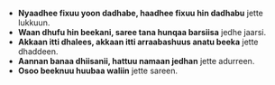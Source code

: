 


- **Nyaadhee fixuu yoon dadhabe, haadhee fixuu hin dadhabu** jette lukkuun. 
- **Waan dhufu hin beekani, saree tana hunqaa barsiisa** jedhe jaarsi. 
- **Akkaan itti dhalees, akkaan itti arraabashuus anatu beeka** jette dhaddeen.
- **Aannan banaa dhiisanii, hattuu namaan jedhan** jette adurreen.
- **Osoo beeknuu huubaa waliin** jette sareen.

